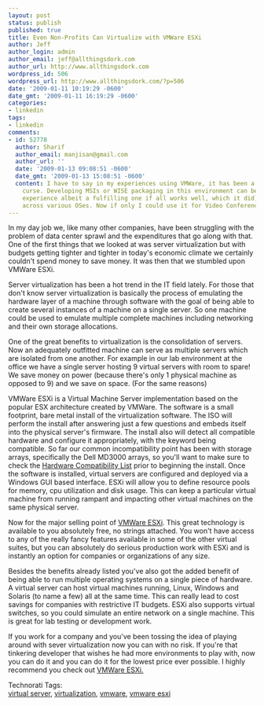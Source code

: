 ```yaml
---
layout: post
status: publish
published: true
title: Even Non-Profits Can Virtualize with VMWare ESXi
author: Jeff
author_login: admin
author_email: jeff@allthingsdork.com
author_url: http://www.allthingsdork.com
wordpress_id: 506
wordpress_url: http://www.allthingsdork.com/?p=506
date: '2009-01-11 10:19:29 -0600'
date_gmt: '2009-01-11 16:19:29 -0600'
categories:
- linkedin
tags:
- linkedin
comments:
- id: 52778
  author: Sharif
  author_email: manjisan@gmail.com
  author_url: ''
  date: '2009-01-13 09:08:51 -0600'
  date_gmt: '2009-01-13 15:08:51 -0600'
  content: I have to say in my experiences using VMWare, it has been a blessing and
    curse. Developing MSIs or WISE packaging in this environment can be a harrowing
    experience albeit a fulfilling one if all works well, which it did) especially
    across various OSes. Now if only I could use it for Video Conferences. Pzah.
---
```

<p>In my day job we, like many other companies, have been struggling with the problem of data center sprawl and the expenditures that go along with that. One of the first things that we looked at was server virtualization but with budgets getting tighter and tighter in today's economic climate we certainly couldn't spend money to save money. It was then that we stumbled upon VMWare ESXi.</p>
<p>Server virtualization has been a hot trend in the IT field lately. For those that don't know server virtualization is basically the process of emulating the hardware layer of a machine through software with the goal of being able to create several instances of a machine on a single server. So one machine could be used to emulate multiple complete machines including networking and their own storage allocations.</p>
<p>One of the great benefits to virtualization is the consolidation of servers. Now an adequately outfitted machine can serve as multiple servers which are isolated from one another. For example in our lab environment at the office we have a single server hosting 9 virtual servers with room to spare! We save money on power (because there's only 1 physical machine as opposed to 9) and we save on space. (For the same reasons)</p>
<p>VMWare ESXi is a Virtual Machine Server implementation based on the popular ESX architecture created by VMWare. The software is a small footprint, bare metal install of the virtualization software. The ISO will perform the install after answering just a few questions and embeds itself into the physical server's firmware. The install also will detect all compatible hardware and configure it appropriately, with the keyword being compatible. So far our common incompatibility point has been with storage arrays, specifically the Dell MD3000 arrays, so you'll want to make sure to check the <a href="http://www.vmware.com/resources/compatibility/search.php?client=safari&rls=en-us&sa=X&oi=spell&resnum=0&ct=result&cd=1&q=VMWare%2520ESX%2520Hardware%2520compatibility&spell=1">Hardware Compatibility List</a> prior to beginning the install. Once the software is installed, virtual servers are configured and deployed via a Windows GUI based interface. ESXi will allow you to define resource pools for memory, cpu utilization and disk usage. This can keep a particular virtual machine from running rampant and impacting other virtual machines on the same physical server.</p>
<p>Now for the major selling point of <a href="https://www.vmware.com/tryvmware/?p=esxi&rls=en-us&q=vmware%20esxi%20download&ie=UTF-8&oe=UTF-8">VMWare ESXi</a>. This great technology is available to you absolutely free, no strings attached. You won't have access to any of the really fancy features available in some of the other virtual suites, but you can absolutely do serious production work with ESXi and is instantly an option for companies or organizations of any size.</p>
<p>Besides the benefits already listed you've also got the added benefit of being able to run multiple operating systems on a single piece of hardware. A virtual server can host virtual machines running, Linux, Windows and Solaris (to name a few) all at the same time. This can really lead to cost savings for companies with restrictive IT budgets. ESXi also supports virtual switches, so you could simulate an entire network on a single machine. This is great for lab testing or development work.</p>
<p>If you work for a company and you've been tossing the idea of playing around with sever virtualization now you can with no risk. If you're that tinkering developer that wishes he had more environments to play with, now you can do it and you can do it for the lowest price ever possible. I highly recommend you check out <a href="https://www.vmware.com/tryvmware/?p=esxi&rls=en-us&q=vmware%20esxi%20download&ie=UTF-8&oe=UTF-8">VMWare ESXi.</a></p>
<p><!-- Technorati Tags Start --></p>
<p>Technorati Tags:<br />
<a href="http://technorati.com/tag/virtual%20server" rel="tag">virtual server</a>, <a href="http://technorati.com/tag/virtualization" rel="tag">virtualization</a>, <a href="http://technorati.com/tag/vmware" rel="tag">vmware</a>, <a href="http://technorati.com/tag/vmware%20esxi" rel="tag">vmware esxi</a><br />
</p><br />
<!-- Technorati Tags End --></p>
